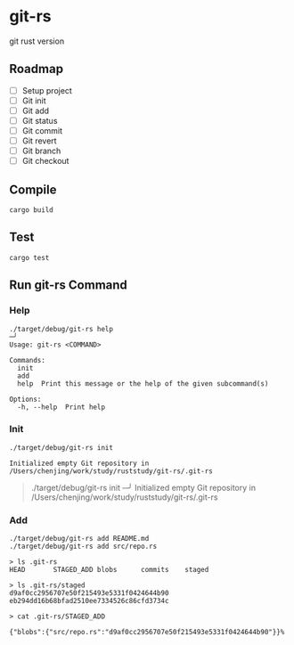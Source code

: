 # git-rs
git rust version

## Roadmap

- [ ] Setup project
- [ ] Git init
- [ ] Git add
- [ ] Git status
- [ ] Git commit
- [ ] Git revert
- [ ] Git branch
- [ ] Git checkout

## Compile

```
cargo build
```

## Test

```
cargo test
```

## Run git-rs Command
### Help
```
./target/debug/git-rs help                                                                                                                                                   ─╯
Usage: git-rs <COMMAND>

Commands:
  init
  add
  help  Print this message or the help of the given subcommand(s)

Options:
  -h, --help  Print help
```

### Init

```
./target/debug/git-rs init  

Initialized empty Git repository in /Users/chenjing/work/study/ruststudy/git-rs/.git-rs
```

> ./target/debug/git-rs init                                                                                                                                                   ─╯
Initialized empty Git repository in /Users/chenjing/work/study/ruststudy/git-rs/.git-rs

### Add
```
./target/debug/git-rs add README.md                                                                                                           
./target/debug/git-rs add src/repo.rs    
```

```
> ls .git-rs  
HEAD       STAGED_ADD blobs      commits    staged

> ls .git-rs/staged
d9af0cc2956707e50f215493e5331f0424644b90 eb294dd16b68bfad2510ee7334526c86cfd3734c

> cat .git-rs/STAGED_ADD

{"blobs":{"src/repo.rs":"d9af0cc2956707e50f215493e5331f0424644b90"}}%

```
